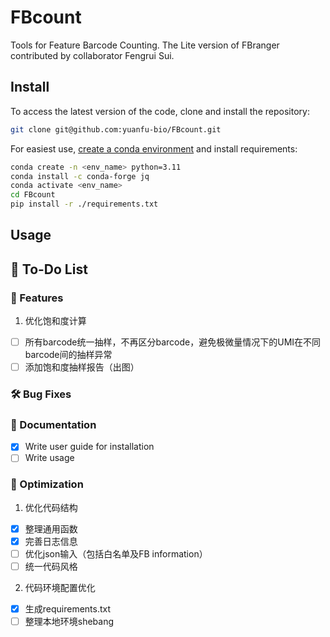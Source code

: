# FBcount
Tools for Feature Barcode Counting. The Lite version of FBranger contributed by collaborator Fengrui Sui.


## Install

To access the latest version of the code, clone and install the repository:

```bash
git clone git@github.com:yuanfu-bio/FBcount.git
```
For easiest use, [create a conda environment](https://docs.conda.io/projects/conda/en/latest/user-guide/tasks/manage-environments.html#creating-an-environment-with-commands) and install requirements:

```bash
conda create -n <env_name> python=3.11
conda install -c conda-forge jq
conda activate <env_name>
cd FBcount
pip install -r ./requirements.txt
```

## Usage


## 📌 To-Do List
### 🐛 Features
1. 优化饱和度计算
- [ ]  所有barcode统一抽样，不再区分barcode，避免极微量情况下的UMI在不同barcode间的抽样异常
- [ ]  添加饱和度抽样报告（出图）

### 🛠️ Bug Fixes

### 📖 Documentation
- [x] Write user guide for installation
- [ ] Write usage

### 🚀 Optimization
1.  优化代码结构
- [x]  整理通用函数
- [x]  完善日志信息
- [ ]  优化json输入（包括白名单及FB information）
- [ ]  统一代码风格
2. 代码环境配置优化
- [x]  生成requirements.txt
- [ ]  整理本地环境shebang
